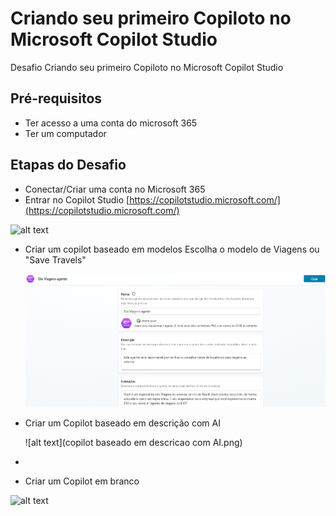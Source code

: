 # Criando seu primeiro Copiloto no Microsoft Copilot Studio
Desafio Criando seu primeiro Copiloto no Microsoft Copilot Studio

## Pré-requisitos
- Ter acesso a uma conta do microsoft 365
- Ter um computador

## Etapas do Desafio
- Conectar/Criar uma conta no Microsoft 365
- Entrar no Copilot Studio [https://copilotstudio.microsoft.com/](https://copilotstudio.microsoft.com/)

![alt text](https://learn.microsoft.com/pt-br/microsoft-copilot-studio/media/fundamentals-what-is-pva-portal/overview-mcs-home-page.png)

  
-  Criar um copilot baseado em modelos
    Escolha o modelo de Viagens ou "Save Travels"

    ![alt text](Dio_Viagens_agente.png)
    
-  Criar um Copilot baseado em descrição com AI

    ![alt text](copilot baseado em descricao com AI.png) 

-  

-  Criar um Copilot em branco



![alt text](https://learn.microsoft.com/pt-br/training/modules/power-virtual-agents-bots/media/create-bot.png#lightbox)
